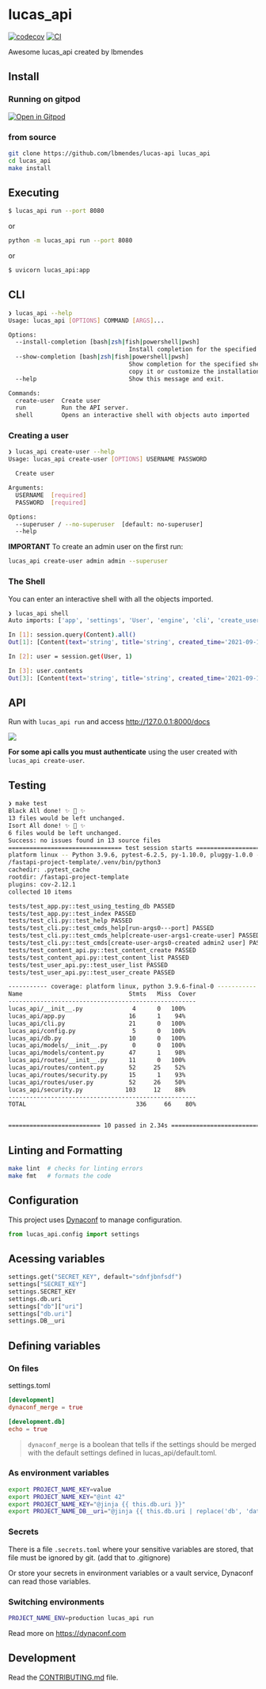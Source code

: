 # lucas_api

[![codecov](https://codecov.io/gh/lbmendes/lucas-api/branch/main/graph/badge.svg?token=lucas-api_token_here)](https://codecov.io/gh/lbmendes/lucas-api)
[![CI](https://github.com/lbmendes/lucas-api/actions/workflows/main.yml/badge.svg)](https://github.com/lbmendes/lucas-api/actions/workflows/main.yml)

Awesome lucas_api created by lbmendes

## Install


### Running on gitpod

[![Open in Gitpod](https://gitpod.io/button/open-in-gitpod.svg)](https://gitpod.io/#https://github.com/lbmendes/lucas-api)

### from source
```bash
git clone https://github.com/lbmendes/lucas-api lucas_api
cd lucas_api
make install
```

## Executing

```bash
$ lucas_api run --port 8080
```

or

```bash
python -m lucas_api run --port 8080
```

or

```bash
$ uvicorn lucas_api:app
```

## CLI

```bash
❯ lucas_api --help
Usage: lucas_api [OPTIONS] COMMAND [ARGS]...

Options:
  --install-completion [bash|zsh|fish|powershell|pwsh]
                                  Install completion for the specified shell.
  --show-completion [bash|zsh|fish|powershell|pwsh]
                                  Show completion for the specified shell, to
                                  copy it or customize the installation.
  --help                          Show this message and exit.

Commands:
  create-user  Create user
  run          Run the API server.
  shell        Opens an interactive shell with objects auto imported
```

### Creating a user

```bash
❯ lucas_api create-user --help
Usage: lucas_api create-user [OPTIONS] USERNAME PASSWORD

  Create user

Arguments:
  USERNAME  [required]
  PASSWORD  [required]

Options:
  --superuser / --no-superuser  [default: no-superuser]
  --help 
```

**IMPORTANT** To create an admin user on the first run:

```bash
lucas_api create-user admin admin --superuser
```

### The Shell

You can enter an interactive shell with all the objects imported.

```bash
❯ lucas_api shell       
Auto imports: ['app', 'settings', 'User', 'engine', 'cli', 'create_user', 'select', 'session', 'Content']

In [1]: session.query(Content).all()
Out[1]: [Content(text='string', title='string', created_time='2021-09-14T19:25:00.050441', user_id=1, slug='string', id=1, published=False, tags='string')]

In [2]: user = session.get(User, 1)

In [3]: user.contents
Out[3]: [Content(text='string', title='string', created_time='2021-09-14T19:25:00.050441', user_id=1, slug='string', id=1, published=False, tags='string')]
```

## API

Run with `lucas_api run` and access http://127.0.0.1:8000/docs

![](https://raw.githubusercontent.com/rochacbruno/fastapi-project-template/master/docs/api.png)


**For some api calls you must authenticate** using the user created with `lucas_api create-user`.

## Testing

``` bash
❯ make test
Black All done! ✨ 🍰 ✨
13 files would be left unchanged.
Isort All done! ✨ 🍰 ✨
6 files would be left unchanged.
Success: no issues found in 13 source files
================================ test session starts ===========================
platform linux -- Python 3.9.6, pytest-6.2.5, py-1.10.0, pluggy-1.0.0 -- 
/fastapi-project-template/.venv/bin/python3
cachedir: .pytest_cache
rootdir: /fastapi-project-template
plugins: cov-2.12.1
collected 10 items                                                                                                                               

tests/test_app.py::test_using_testing_db PASSED                           [ 10%]
tests/test_app.py::test_index PASSED                                      [ 20%]
tests/test_cli.py::test_help PASSED                                       [ 30%]
tests/test_cli.py::test_cmds_help[run-args0---port] PASSED                [ 40%]
tests/test_cli.py::test_cmds_help[create-user-args1-create-user] PASSED   [ 50%]
tests/test_cli.py::test_cmds[create-user-args0-created admin2 user] PASSED[ 60%]
tests/test_content_api.py::test_content_create PASSED                     [ 70%]
tests/test_content_api.py::test_content_list PASSED                       [ 80%]
tests/test_user_api.py::test_user_list PASSED                             [ 90%]
tests/test_user_api.py::test_user_create PASSED                           [100%]

----------- coverage: platform linux, python 3.9.6-final-0 -----------
Name                              Stmts   Miss  Cover
-----------------------------------------------------
lucas_api/__init__.py              4      0   100%
lucas_api/app.py                  16      1    94%
lucas_api/cli.py                  21      0   100%
lucas_api/config.py                5      0   100%
lucas_api/db.py                   10      0   100%
lucas_api/models/__init__.py       0      0   100%
lucas_api/models/content.py       47      1    98%
lucas_api/routes/__init__.py      11      0   100%
lucas_api/routes/content.py       52     25    52%
lucas_api/routes/security.py      15      1    93%
lucas_api/routes/user.py          52     26    50%
lucas_api/security.py            103     12    88%
-----------------------------------------------------
TOTAL                               336     66    80%


========================== 10 passed in 2.34s ==================================

```

## Linting and Formatting

```bash
make lint  # checks for linting errors
make fmt   # formats the code
```


## Configuration

This project uses [Dynaconf](https://dynaconf.com) to manage configuration.

```py
from lucas_api.config import settings
```

## Acessing variables

```py
settings.get("SECRET_KEY", default="sdnfjbnfsdf")
settings["SECRET_KEY"]
settings.SECRET_KEY
settings.db.uri
settings["db"]["uri"]
settings["db.uri"]
settings.DB__uri
```

## Defining variables

### On files

settings.toml

```toml
[development]
dynaconf_merge = true

[development.db]
echo = true
```

> `dynaconf_merge` is a boolean that tells if the settings should be merged with the default settings defined in lucas_api/default.toml.

### As environment variables
```bash
export PROJECT_NAME_KEY=value
export PROJECT_NAME_KEY="@int 42"
export PROJECT_NAME_KEY="@jinja {{ this.db.uri }}"
export PROJECT_NAME_DB__uri="@jinja {{ this.db.uri | replace('db', 'data') }}"
```

### Secrets

There is a file `.secrets.toml` where your sensitive variables are stored,
that file must be ignored by git. (add that to .gitignore)

Or store your secrets in environment variables or a vault service, Dynaconf
can read those variables.

### Switching environments

```bash
PROJECT_NAME_ENV=production lucas_api run
```

Read more on https://dynaconf.com

## Development

Read the [CONTRIBUTING.md](CONTRIBUTING.md) file.
